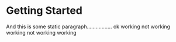 [comment]: metadata=
[comment]: keywords=
[comment]: robots=
<h1>Getting Started</h1>
<p>And this is some static paragraph................. ok working not working working not working working</p>